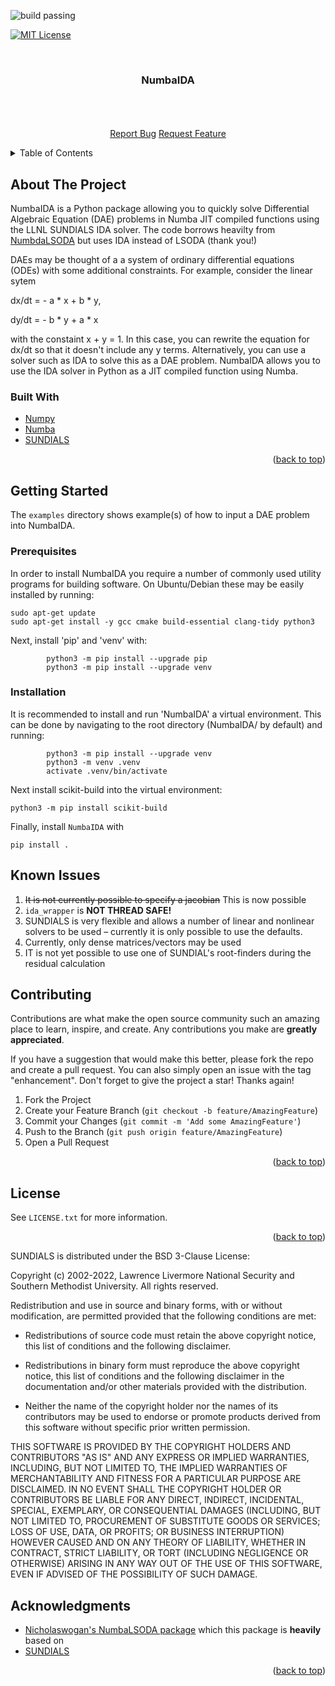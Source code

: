 <div id="top"></div>
<!--
*** Thanks for checking out the Best-README-Template. If you have a suggestion
*** that would make this better, please fork the repo and create a pull request
*** or simply open an issue with the tag "enhancement".
*** Don't forget to give the project a star!
*** Thanks again! Now go create something AMAZING! :D
-->

<!-- PROJECT SHIELDS -->
<!--
*** I'm using markdown "reference style" links for readability.
*** Reference links are enclosed in brackets [ ] instead of parentheses ( ).
*** See the bottom of this document for the declaration of the reference variables
*** for contributors-url, forks-url, etc. This is an optional, concise syntax you may use.
*** https://www.markdownguide.org/basic-syntax/#reference-style-links
-->

![build passing](https://github.com/joeyshuttleworth/NumbaIDA/actions/workflows/install_and_run.yml/badge.svg)

[![MIT License][license-shield]][license-url]

<!-- PROJECT LOGO -->
<br />
<h3 align="center">NumbaIDA</h3>

  <p align="center">
    <br />
    <br />
    <br />    
    <a href="https://github.com/github_username/repo_name/issues">Report Bug</a>
    <a href="https://github.com/github_username/repo_name/issues">Request Feature</a>
  </p>
</div>



<!-- TABLE OF CONTENTS -->
<details>
  <summary>Table of Contents</summary>
  <ol>
    <li>
      <a href="#about-the-project">About The Project</a>
      <ul>
        <li><a href="#built-with">Built With</a></li>
      </ul>
    </li>
    <li>
      <a href="#getting-started">Getting Started</a>
      <ul>
        <li><a href="#prerequisites">Prerequisites</a></li>
        <li><a href="#installation">Installation</a></li>
      </ul>
    </li>
    <li><a href="#known-issues">Known Issues</a></li>
    <li><a href="#contributing">Contributing</a></li>
    <li><a href="#license">License</a></li>
    <li><a href="#acknowledgments">Acknowledgments</a></li>
  </ol>
</details>



<!-- ABOUT THE PROJECT -->
## About The Project

<!--- [![Product Name Screen Shot][product-screenshot]](https://example.com) --->

NumbaIDA is a Python package allowing you to quickly solve Differential Algebraic Equation (DAE) problems in Numba JIT compiled functions using the LLNL SUNDIALS IDA solver. The code borrows heavilty from [NumbdaLSODA](https://github.com/Nicholaswogan/NumbaLSODA) but uses IDA instead of LSODA (thank you!)

DAEs may be thought of a a system of ordinary differential equations (ODEs) with some additional constraints. For example, consider the linear sytem

dx/dt = - a * x + b * y,

dy/dt = - b * y + a * x

with the constaint x + y = 1. In this case, you can rewrite the equation for dx/dt so that it doesn't include any y terms. Alternatively, you can use a solver such as IDA to solve this as a DAE problem. NumbaIDA allows you to use the IDA solver in Python as a JIT compiled function using Numba.

### Built With

* [Numpy](https://numpy.org/)
* [Numba](https://numba.pydata.org/)
* [SUNDIALS](https://computing.llnl.gov/projects/sundials)

<p align="right">(<a href="#top">back to top</a>)</p>



<!-- GETTING STARTED -->
## Getting Started

The `examples` directory shows example(s) of how to input a DAE problem into NumbaIDA. 

### Prerequisites

In order to install NumbaIDA you require a number of commonly used utility programs for building software. On Ubuntu/Debian these may be easily installed by running:
```
sudo apt-get update
sudo apt-get install -y gcc cmake build-essential clang-tidy python3
```

Next, install 'pip' and 'venv' with:
```
        python3 -m pip install --upgrade pip
        python3 -m pip install --upgrade venv
```


### Installation

It is recommended to install and run 'NumbaIDA' a virtual environment. This can be done by navigating to the root directory (NumbaIDA/ by default) and running:

```
        python3 -m pip install --upgrade venv
        python3 -m venv .venv
        activate .venv/bin/activate
```


Next install scikit-build into the virtual environment:
 ```
 python3 -m pip install scikit-build
 ```
 
 Finally, install `NumbaIDA` with
```
pip install .
```


<!-- USAGE EXAMPLES -->
<!---
## Usage

Use this space to show useful examples of how a project can be used. Additional screenshots, code examples and demos work well in this space. You may also link to more resources.

_For more examples, please refer to the [Documentation](https://example.com)_

<p align="right">(<a href="#top">back to top</a>)</p>
--->

<!-- Known Issues -->
## Known Issues
1. ~~It is not currently possible to specify a jacobian~~ This is now possible
2. `ida_wrapper` is **NOT THREAD SAFE!** 
3. SUNDIALS is very flexible and allows a number of linear and nonlinear solvers to be used &ndash; currently it is only possible to use the defaults.
4. Currently, only dense matrices/vectors may be used 
5. IT is not yet possible to use one of SUNDIAL's root-finders during the residual calculation


<!-- CONTRIBUTING -->
## Contributing

Contributions are what make the open source community such an amazing place to learn, inspire, and create. Any contributions you make are **greatly appreciated**.

If you have a suggestion that would make this better, please fork the repo and create a pull request. You can also simply open an issue with the tag "enhancement".
Don't forget to give the project a star! Thanks again!

1. Fork the Project
2. Create your Feature Branch (`git checkout -b feature/AmazingFeature`)
3. Commit your Changes (`git commit -m 'Add some AmazingFeature'`)
4. Push to the Branch (`git push origin feature/AmazingFeature`)
5. Open a Pull Request

<p align="right">(<a href="#top">back to top</a>)</p>



<!-- LICENSE -->
## License
See `LICENSE.txt` for more information.

<p align="right">(<a href="#top">back to top</a>)</p>


SUNDIALS is distributed under the BSD 3-Clause License:

Copyright (c) 2002-2022, Lawrence Livermore National Security and Southern Methodist University.
All rights reserved.

Redistribution and use in source and binary forms, with or without
modification, are permitted provided that the following conditions are met:

* Redistributions of source code must retain the above copyright notice, this
  list of conditions and the following disclaimer.

* Redistributions in binary form must reproduce the above copyright notice,
  this list of conditions and the following disclaimer in the documentation
  and/or other materials provided with the distribution.

* Neither the name of the copyright holder nor the names of its
  contributors may be used to endorse or promote products derived from
  this software without specific prior written permission.

THIS SOFTWARE IS PROVIDED BY THE COPYRIGHT HOLDERS AND CONTRIBUTORS "AS IS"
AND ANY EXPRESS OR IMPLIED WARRANTIES, INCLUDING, BUT NOT LIMITED TO, THE
IMPLIED WARRANTIES OF MERCHANTABILITY AND FITNESS FOR A PARTICULAR PURPOSE ARE
DISCLAIMED. IN NO EVENT SHALL THE COPYRIGHT HOLDER OR CONTRIBUTORS BE LIABLE
FOR ANY DIRECT, INDIRECT, INCIDENTAL, SPECIAL, EXEMPLARY, OR CONSEQUENTIAL
DAMAGES (INCLUDING, BUT NOT LIMITED TO, PROCUREMENT OF SUBSTITUTE GOODS OR
SERVICES; LOSS OF USE, DATA, OR PROFITS; OR BUSINESS INTERRUPTION) HOWEVER
CAUSED AND ON ANY THEORY OF LIABILITY, WHETHER IN CONTRACT, STRICT LIABILITY,
OR TORT (INCLUDING NEGLIGENCE OR OTHERWISE) ARISING IN ANY WAY OUT OF THE USE
OF THIS SOFTWARE, EVEN IF ADVISED OF THE POSSIBILITY OF SUCH DAMAGE.

<!-- ACKNOWLEDGMENTS -->
## Acknowledgments

* [Nicholaswogan's NumbaLSODA package](https://github.com/Nicholaswogan/NumbaLSODA) which this package is **heavily** based on
* [SUNDIALS](https://github.com/LLNL/sundials)

<p align="right">(<a href="#top">back to top</a>)</p>



<!-- MARKDOWN LINKS & IMAGES -->
<!-- https://www.markdownguide.org/basic-syntax/#reference-style-links -->
[contributors-shield]: https://img.shields.io/github/contributors/github_username/repo_name.svg?style=for-the-badge
[contributors-url]: https://github.com/github_username/repo_name/graphs/contributors
[forks-shield]: https://img.shields.io/github/forks/github_username/repo_name.svg?style=for-the-badge
[forks-url]: https://github.com/github_username/repo_name/network/members
[stars-shield]: https://img.shields.io/github/stars/github_username/repo_name.svg?style=for-the-badge
[stars-url]: https://github.com/github_username/repo_name/stargazers
[issues-shield]: https://img.shields.io/github/issues/github_username/repo_name.svg?style=for-the-badge
[issues-url]: https://github.com/github_username/repo_name/issues
[license-shield]: https://img.shields.io/github/license/github_username/repo_name.svg?style=for-the-badge
[license-url]: https://github.com/joeyshuttleworth/NumbaIDA/blob/master/LICENSE.txt
[linkedin-shield]: https://img.shields.io/badge/-LinkedIn-black.svg?style=for-the-badge&logo=linkedin&colorB=555
[linkedin-url]: https://linkedin.com/in/linkedin_username
[product-screenshot]: images/screenshot.png
